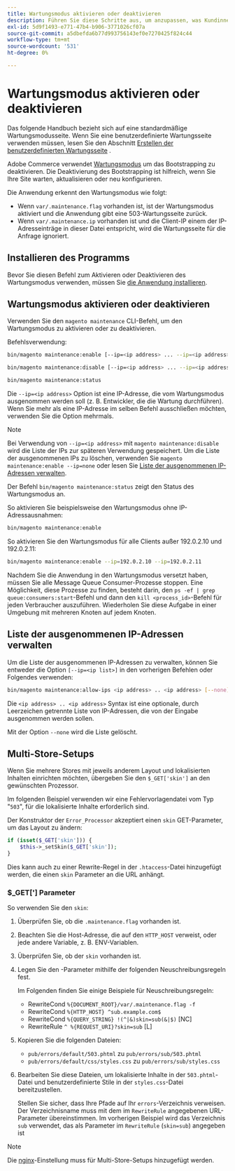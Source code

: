 ```yaml
---
title: Wartungsmodus aktivieren oder deaktivieren
description: Führen Sie diese Schritte aus, um anzupassen, was Kundinnen und Kunden sehen, wenn Ihre Adobe Commerce-Bereitstellung Wartungsarbeiten unterliegt.
exl-id: 5d9f1493-e771-47b4-b906-3771026cf07a
source-git-commit: a5dbefda6b77d993756143ef0e7270425f824c44
workflow-type: tm+mt
source-wordcount: '531'
ht-degree: 0%

---
```


# Wartungsmodus aktivieren oder deaktivieren

Das folgende Handbuch bezieht sich auf eine standardmäßige Wartungsmodusseite. Wenn Sie eine benutzerdefinierte Wartungsseite verwenden müssen, lesen Sie den Abschnitt [Erstellen der benutzerdefinierten Wartungsseite](../../upgrade/troubleshooting/maintenance-mode-options.md) .

Adobe Commerce verwendet [Wartungsmodus](../../configuration/bootstrap/application-modes.md#maintenance-mode) um das Bootstrapping zu deaktivieren. Die Deaktivierung des Bootstrapping ist hilfreich, wenn Sie Ihre Site warten, aktualisieren oder neu konfigurieren.

Die Anwendung erkennt den Wartungsmodus wie folgt:

* Wenn `var/.maintenance.flag` vorhanden ist, ist der Wartungsmodus aktiviert und die Anwendung gibt eine 503-Wartungsseite zurück.
* Wenn `var/.maintenance.ip` vorhanden ist und die Client-IP einem der IP-Adresseinträge in dieser Datei entspricht, wird die Wartungsseite für die Anfrage ignoriert.

## Installieren des Programms

Bevor Sie diesen Befehl zum Aktivieren oder Deaktivieren des Wartungsmodus verwenden, müssen Sie [die Anwendung installieren](../advanced.md).

## Wartungsmodus aktivieren oder deaktivieren

Verwenden Sie den `magento maintenance` CLI-Befehl, um den Wartungsmodus zu aktivieren oder zu deaktivieren.

Befehlsverwendung:

```bash
bin/magento maintenance:enable [--ip=<ip address> ... --ip=<ip address>] | [ip=none]
```

```bash
bin/magento maintenance:disable [--ip=<ip address> ... --ip=<ip address>] | [ip=none]
```

```bash
bin/magento maintenance:status
```

Die `--ip=<ip address>` Option ist eine IP-Adresse, die vom Wartungsmodus ausgenommen werden soll (z. B. Entwickler, die die Wartung durchführen). Wenn Sie mehr als eine IP-Adresse im selben Befehl ausschließen möchten, verwenden Sie die Option mehrmals.

>[!NOTE]
>
>Bei Verwendung von `--ip=<ip address>` mit `magento maintenance:disable` wird die Liste der IPs zur späteren Verwendung gespeichert. Um die Liste der ausgenommenen IPs zu löschen, verwenden Sie `magento maintenance:enable --ip=none` oder lesen Sie [Liste der ausgenommenen IP-Adressen verwalten](#maintain-the-list-of-exempt-ip-addresses).

Der Befehl `bin/magento maintenance:status` zeigt den Status des Wartungsmodus an.

So aktivieren Sie beispielsweise den Wartungsmodus ohne IP-Adressausnahmen:

```bash
bin/magento maintenance:enable
```

So aktivieren Sie den Wartungsmodus für alle Clients außer 192.0.2.10 und 192.0.2.11:

```bash
bin/magento maintenance:enable --ip=192.0.2.10 --ip=192.0.2.11
```

Nachdem Sie die Anwendung in den Wartungsmodus versetzt haben, müssen Sie alle Message Queue Consumer-Prozesse stoppen.
Eine Möglichkeit, diese Prozesse zu finden, besteht darin, den `ps -ef | grep queue:consumers:start`-Befehl und dann den `kill <process_id>`-Befehl für jeden Verbraucher auszuführen. Wiederholen Sie diese Aufgabe in einer Umgebung mit mehreren Knoten auf jedem Knoten.

## Liste der ausgenommenen IP-Adressen verwalten

Um die Liste der ausgenommenen IP-Adressen zu verwalten, können Sie entweder die Option `[--ip=<ip list>]` in den vorherigen Befehlen oder Folgendes verwenden:

```bash
bin/magento maintenance:allow-ips <ip address> .. <ip address> [--none]
```

Die `<ip address> .. <ip address>` Syntax ist eine optionale, durch Leerzeichen getrennte Liste von IP-Adressen, die von der Eingabe ausgenommen werden sollen.

Mit der Option `--none` wird die Liste gelöscht.

## Multi-Store-Setups

<!-- To set up multiple stores, each with a different layout and localized content, create a skin for each and put it into `pub/errors/{name}` where `{name}` is the store code. To distinguish between stores and websites with the same instance, use `pub/errors/{type}-{name}` where `{type}` is either `store` or `website` and matches the `MAGE_RUN_TYPE` in your server configuration. Another option is to pass the `$_GET['skin']` parameter to the intended processor. This method requires a specific configuration on your server. -->
<!-- Replace the line below with the commented text after https://github.com/magento/magento2/pull/35095 is merged. -->

Wenn Sie mehrere Stores mit jeweils anderem Layout und lokalisierten Inhalten einrichten möchten, übergeben Sie den `$_GET['skin']` an den gewünschten Prozessor.

Im folgenden Beispiel verwenden wir eine Fehlervorlagendatei vom Typ &quot;`503`&quot;, für die lokalisierte Inhalte erforderlich sind.

Der Konstruktor der `Error_Processor` akzeptiert einen `skin` GET-Parameter, um das Layout zu ändern:

```php
if (isset($_GET['skin'])) {
    $this->_setSkin($_GET['skin']);
}
```

Dies kann auch zu einer Rewrite-Regel in der `.htaccess`-Datei hinzugefügt werden, die einen `skin` Parameter an die URL anhängt.

### $_GET[&#39;] Parameter

So verwenden Sie den `skin`:

1. Überprüfen Sie, ob die `.maintenance.flag` vorhanden ist.
1. Beachten Sie die Host-Adresse, die auf den `HTTP_HOST` verweist, oder jede andere Variable, z. B. ENV-Variablen.
1. Überprüfen Sie, ob der `skin` vorhanden ist.
1. Legen Sie den -Parameter mithilfe der folgenden Neuschreibungsregeln fest.

   Im Folgenden finden Sie einige Beispiele für Neuschreibungsregeln:

   * RewriteCond `%{DOCUMENT_ROOT}/var/.maintenance.flag -f`
   * RewriteCond `%{HTTP_HOST} ^sub.example.com$`
   * RewriteCond `%{QUERY_STRING} !(^|&)skin=sub(&|$)` [NC]
   * RewriteRule `^ %{REQUEST_URI}?skin=sub` [L]

1. Kopieren Sie die folgenden Dateien:

   * `pub/errors/default/503.phtml` zu `pub/errors/sub/503.phtml`
   * `pub/errors/default/css/styles.css` zu `pub/errors/sub/styles.css`

1. Bearbeiten Sie diese Dateien, um lokalisierte Inhalte in der `503.phtml`-Datei und benutzerdefinierte Stile in der `styles.css`-Datei bereitzustellen.

   Stellen Sie sicher, dass Ihre Pfade auf Ihr `errors`-Verzeichnis verweisen. Der Verzeichnisname muss mit dem im `RewriteRule` angegebenen URL-Parameter übereinstimmen. Im vorherigen Beispiel wird das Verzeichnis `sub` verwendet, das als Parameter im `RewriteRule` (`skin=sub`) angegeben ist

>[!NOTE]
>
>Die [nginx](../../configuration/multi-sites/ms-nginx.md)-Einstellung muss für Multi-Store-Setups hinzugefügt werden.
